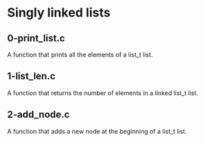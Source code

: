 # Singly linked lists
## 0-print_list.c 
A function that prints all the elements of a list_t list.
## 1-list_len.c
A function that returns the number of elements in a linked list_t list.
## 2-add_node.c
A function that adds a new node at the beginning of a list_t list.

